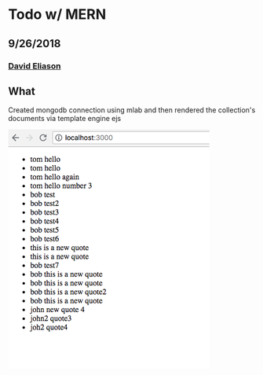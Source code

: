 # Todo w/ MERN
## 9/26/2018
### [David Eliason](http://www.davethemaker.com)

## What

Created mongodb connection using mlab and then rendered the collection's documents via template engine ejs

![mlab ejs](./mlab_ejs_engine.png)